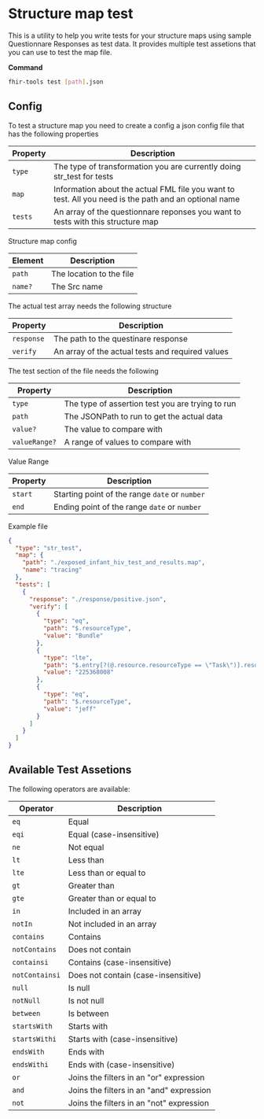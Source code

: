 # Structure map test
This is a utility to help you write tests for your structure maps using sample Questionnare Responses as test data. It provides multiple test assetions that you can use to test the map file.

**Command**
```bash
fhir-tools test [path].json
```

## Config

To test a structure map you need to create a config a json config file that has the following properties

| Property | Description                                                                                           |
| -------- | ----------------------------------------------------------------------------------------------------- |
| `type`   | The type of transformation you are currently doing str_test for tests                                 |
| `map`    | Information about the actual FML file you want to test. All you need is the path and an optional name |
| `tests`  | An array of the questionnare reponses you want to tests with this structure map                       |

Structure map config

| Element | Description |
|---|---|
| `path` | The location to the file|
| `name?` | The Src name|

The actual test array needs the following structure

| Property   | Description                                      |
| ---------- | ------------------------------------------------ |
| `response` | The path to the questinare response              |
| `verify`   | An array of the actual tests and required values |

The test section of the file needs the following

| Property      | Description                                      |
| ------------- | ------------------------------------------------ |
| `type`        | The type of assertion test you are trying to run |
| `path`        | The JSONPath to run to get the actual data       |
| `value?`      | The value to compare with                        |
| `valueRange?` | A range of values to compare with                |

Value Range

| Property | Description                                    |
| -------- | ---------------------------------------------- |
| `start`  | Starting point of the range `date` or `number` |
| `end`    | Ending point of the range `date` or `number`   |

Example file

```json
{
  "type": "str_test",
  "map": {
    "path": "./exposed_infant_hiv_test_and_results.map",
    "name": "tracing"
  },
  "tests": [
    {
      "response": "./response/positive.json",
      "verify": [
        {
          "type": "eq",
          "path": "$.resourceType",
          "value": "Bundle"
        },
        {
          "type": "lte",
          "path": "$.entry[?(@.resource.resourceType == \"Task\")].resource.code.coding[0].code",
          "value": "225368008"
        },
        {
          "type": "eq",
          "path": "$.resourceType",
          "value": "jeff"
        }
      ]
    }
  ]
}
```

## Available Test Assetions

The following operators are available:

| Operator       | Description                              |
| -------------- | ---------------------------------------- |
| `eq`           | Equal                                    |
| `eqi`          | Equal (case-insensitive)                 |
| `ne`           | Not equal                                |
| `lt`           | Less than                                |
| `lte`          | Less than or equal to                    |
| `gt`           | Greater than                             |
| `gte`          | Greater than or equal to                 |
| `in`           | Included in an array                     |
| `notIn`        | Not included in an array                 |
| `contains`     | Contains                                 |
| `notContains`  | Does not contain                         |
| `containsi`    | Contains (case-insensitive)              |
| `notContainsi` | Does not contain (case-insensitive)      |
| `null`         | Is null                                  |
| `notNull`      | Is not null                              |
| `between`      | Is between                               |
| `startsWith`   | Starts with                              |
| `startsWithi`  | Starts with (case-insensitive)           |
| `endsWith`     | Ends with                                |
| `endsWithi`    | Ends with (case-insensitive)             |
| `or`           | Joins the filters in an "or" expression  |
| `and`          | Joins the filters in an "and" expression |
| `not`          | Joins the filters in an "not" expression |
